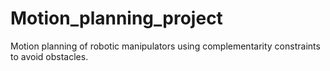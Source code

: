# Motion_planning_project
Motion planning of robotic manipulators using complementarity constraints to avoid obstacles.
